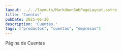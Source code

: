 ```yaml
---
layout: ../../layouts/MarkdownSubPageLayout.astro
title: 'Cuentas'
pubDate: 2025-06-30
description: 'Cuentas.'
tags: ["productos", "cuentas", "empresas"]
---
```


Página de Cuentas